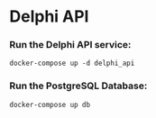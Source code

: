 # Delphi API

### Run the Delphi API service:

```
docker-compose up -d delphi_api
```

### Run the PostgreSQL Database:

```
docker-compose up db
```
